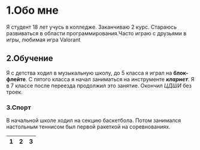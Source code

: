 # 1.Обо мне
Я студент 18 лет учусь в колледже. Заканчиваю 2 курс. Стараюсь развиваться в области программирования.Часто играю с друзьями в игры, любимая игра Valorant

## 2.Обучение
Я с детства ходил в музыкальную школу, до 5 класса я играл на **блок-флейте**. С пятого класса я начал заниматься на инструменте **_кларнет_**. Я в 7 классе после переезда продолжил это занятие. Окончил _ЦДШИ_ без троек.

### 3.Спорт
В начальной школе ходил на секцию баскетбола. Потом занимался настольным теннисом был первой ракеткой на соревнованиях.

| 1 | 2 | 3 |
|:--|:--|:--|
